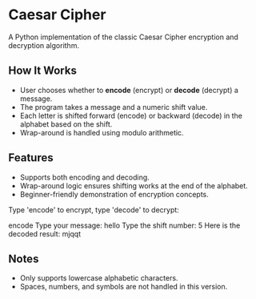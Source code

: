 # Caesar Cipher 

A Python implementation of the classic Caesar Cipher encryption and decryption algorithm.

## How It Works
- User chooses whether to **encode** (encrypt) or **decode** (decrypt) a message.
- The program takes a message and a numeric shift value.
- Each letter is shifted forward (encode) or backward (decode) in the alphabet based on the shift.
- Wrap-around is handled using modulo arithmetic.

## Features
- Supports both encoding and decoding.
- Wrap-around logic ensures shifting works at the end of the alphabet.
- Beginner-friendly demonstration of encryption concepts.

Type 'encode' to encrypt, type 'decode' to decrypt:

encode
Type your message:
hello
Type the shift number:
5
Here is the decoded result: mjqqt


## Notes
- Only supports lowercase alphabetic characters.
- Spaces, numbers, and symbols are not handled in this version.

